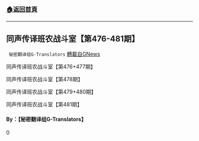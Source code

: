 ###  [:house:返回首頁](https://github.com/ourhimalayas/txt)
---

## 同声传译班农战斗室【第476-481期】
` 秘密翻译组G-Translators` [轉載自GNews](https://gnews.org/zh-hans/536264/)

同声传译班农战斗室【第476+477期】



同声传译班农战斗室【第478期】



同声传译班农战斗室【第479+480期】



同声传译班农战斗室【第481期】



#### **By：【秘密翻译组G-Translators】**

0
